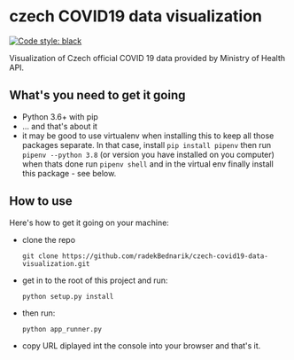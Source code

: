 # czech COVID19 data visualization
[![Code style: black](https://img.shields.io/badge/code%20style-black-000000.svg)](https://github.com/psf/black)

Visualization of Czech official COVID 19 data provided by Ministry of Health API.

## What's you need to get it going

- Python 3.6+ with pip
- ... and that's about it
- it may be good to use virtualenv when installing this to keep all those packages separate. In that case, install `pip install pipenv` then run `pipenv --python 3.8` (or version you have installed on you computer) when thats done run `pipenv shell` and in the virtual env finally install this package - see below.

## How to use
Here's how to get it going on your machine:

- clone the repo

    ```
    git clone https://github.com/radekBednarik/czech-covid19-data-visualization.git
    ```

- get in to the root of this project and run:

    ```
    python setup.py install

    ```

- then run:

    ```
    python app_runner.py
    ```

- copy URL diplayed int the console into your browser and that's it.